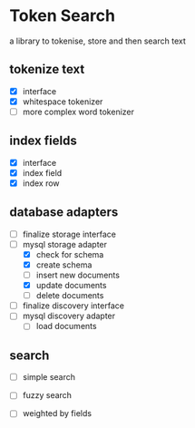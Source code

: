 # Token Search

a library to tokenise, store and then search text

## tokenize text
- [x] interface
- [x] whitespace tokenizer
- [ ] more complex word tokenizer

## index fields
- [x] interface
- [x] index field
- [x] index row

## database adapters
- [ ] finalize storage interface
- [ ] mysql storage adapter
    - [x] check for schema
    - [x] create schema
    - [ ] insert new documents
    - [x] update documents
    - [ ] delete documents
- [ ] finalize discovery interface
- [ ] mysql discovery adapter
    - [ ] load documents

## search 
- [ ] simple search
- [ ] fuzzy search
- [ ] weighted by fields



